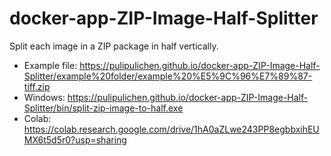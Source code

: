 # docker-app-ZIP-Image-Half-Splitter
Split each image in a ZIP package in half vertically.

- Example file: https://pulipulichen.github.io/docker-app-ZIP-Image-Half-Splitter/example%20folder/example%20%E5%9C%96%E7%89%87-tiff.zip
- Windows: https://pulipulichen.github.io/docker-app-ZIP-Image-Half-Splitter/bin/split-zip-image-to-half.exe
- Colab: https://colab.research.google.com/drive/1hA0aZLwe243PP8egbbxihEUMX6t5d5r0?usp=sharing